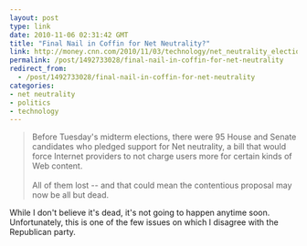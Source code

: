 ```yaml
---
layout: post
type: link
date: 2010-11-06 02:31:42 GMT
title: "Final Nail in Coffin for Net Neutrality?"
link: http://money.cnn.com/2010/11/03/technology/net_neutrality_election/index.htm
permalink: /post/1492733028/final-nail-in-coffin-for-net-neutrality
redirect_from: 
  - /post/1492733028/final-nail-in-coffin-for-net-neutrality
categories:
- net neutrality
- politics
- technology
---
```

<blockquote>Before Tuesday's midterm elections, there were 95 House and Senate candidates who pledged support for Net neutrality, a bill that would force Internet providers to not charge users more for certain kinds of Web content.<br>
<br>
All of them lost -- and that could mean the contentious proposal may now be all but dead.</blockquote>
While I don't believe it's dead, it's not going to happen anytime soon. Unfortunately, this is one of the few issues on which I disagree with the Republican party.